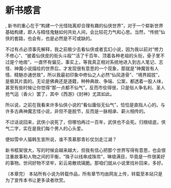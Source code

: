 # 新书感言
,  新书的重心在于“构建一个光怪陆离却合理有趣的仙侠世界”，对于一个崭新世界基础构建，即人与精怪鬼魅如何共处人间，会比较花力气和心思。当然，“传统”仙侠的套路，也会有，也是必然是不可或缺的。
   不过有点必须事先解释，我之前极少去看仙侠或者玄幻小说，因为我以前对“修力不修心”、“披着仙侠皮的街头斗殴”“活了千百年、顶着各种老祖的头衔，骨子里不过是个地痞”，一直怀有偏见，事实上，等我真正相对系统地进入到古人笔记、志怪、神魔小说描绘的世界后，才发现很有意思的一个现象，那就是“神魔皆有人情、精魅亦通世故”，所以我最初印象中修仙之人必然“仙风道骨”、“境界超拔”，是极其片面的。无论是佛典还是道籍，种种典故、争端、公案，都透着一股人味，甚至有些时候让你觉得“那一点都不仙气”，反而市侩得很，只是俗人争名利、圣人抢气运（香火）罢了，其中《西游》《封神》尤其如此。
   所以说，之前在我看来许多仙侠小说的“看似庸俗无仙气”，恰恰是直指人心的。与许多古典神魔志怪小说，非但不是脱节，反而是一脉相承、薪火相传的。
   不过话说回来，武侠小说死了，但哪怕再过一百年，武侠也不会死。归根结底，侠气二字，实在是我们每个男人的心头爱。
   便如雪中人猫韩生宣所说，谁不羡慕那青衫仗剑走江湖？
   新书框架很大，写的时候会越来越大，但我有信心把那个世界写得有意思，也会很注重故事和人物之间的平衡，“珠子以线串成珠帘”，琳琅满目，毕竟是一件很美好的事物。世间好物不坚牢，彩云易散琉璃脆。那咱们就从小说里找补回来，多好。
   （本章完）
  本站所有小说为转载作品，所有章节均由网友上传，转载至本站只是为了宣传本书让更多读者欣赏。